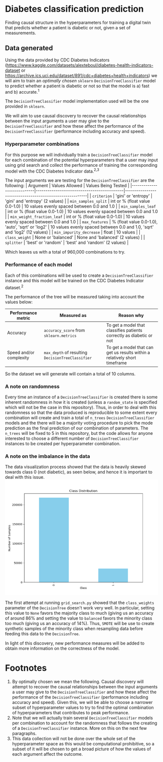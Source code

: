 # Diabetes classification prediction
Finding causal structure in the hyperparameters for training a digital twin that predicts whether a patient is diabetic or not, given a set of measurements.

## Data generated
Using the data provided by CDC Diabetes Indicators (https://www.kaggle.com/datasets/alexteboul/diabetes-health-indicators-dataset or https://archive.ics.uci.edu/dataset/891/cdc+diabetes+health+indicators) we will aim to train an _optimally chosen_ `sklearn` `DecisionTreeClassifier` model to predict whether a patient is diabetic or not so that the model is a) fast and b) accurate.<sup>1</sup>

The `DecisionTreeClassifier` model implementation used will be the one provided in `sklearn`.

We will aim to use causal discovery to recover the causal relationships between the input arguments a user may give to the `DecisionTreeClassifier` and how these affect the performance of the `DecisionTreeClassifier` (performance including accuracy and speed).

### Hyperparameter combinations
For this purpose we will individually train a `DecisionTreeClassifier` model for each combination of the potential hyperparameters that a user may input using grid search and collect the performance of training the corresponding model with the CDC Diabetes Indicator data.<sup>2,3</sup>

The input arguments we are testing for the `DecisionTreeClassifier` are the following:
| Argument                   | Values Allowed                               | Values Being Tested                                       |
|----------------------------|---------------------------------------------|----------------------------------------------------------|
| `criterion`                  | 'gini' or 'entropy'                        | 'gini' and 'entropy' (2 values)                         |
| `min_samples_split`          | int or % (float value 0.0-1.0)             | 10 values evenly spaced between 0.0 and 1.0              |
| `min_samples_leaf`           | int or % (float value 0.0-1.0)             | 10 values evenly spaced between 0.0 and 1.0              |
| `min_weight_fraction_leaf`      | int or % (float value 0.0-1.0)             | 10 values evenly spaced between 0.0 and 1.0              |
| `max_features`               | % (float value 0.0-1.0), 'auto', 'sqrt' or 'log2' | 10 values evenly spaced between 0.0 and 1.0, 'sqrt' and 'log2' (12 values) |
| `min_impurity_decrease`      | float                                       | 10 values                                                |
| `class_weight`               | None or 'balanced'                         | None and 'balanced' (2 values)                          |
| `splitter`                   | 'best' or 'random'                         | 'best' and 'random' (2 values)                          |


Which leaves us with a total of 960,000 combinations to try.

### Performance of each model
Each of this combinations will be used to create a `DecisionTreeClassifier` instance and this model will be trained on the CDC Diabetes Indicator dataset.<sup>2<sup>

The performance of the tree will be measured taking into account the values below:

| Performance metric | Measured as | Reason why |
|----------|----------|----------|
| Accuracy    | `accuracy_score` from `sklearn.metrics`  | To get a model that classifies patients correctly as diabetic or not   |
| Speed and/or complexity   | `max_depth` of resulting `DecisionTreeClassifier`  | To get a model that can get us results within a relatively short timeframe   |

So the dataset we will generate will contain a total of 10 columns.

### A note on randomness
Every time an instance of a `DecisionTreeClassifier` is created there is some inherent randomness in how it is created (unless a `random_state` is specified which will not be the case in this repository). Thus, in order to deal with this randomness so that the data produced is reproducible to some extent every combination will create and train a total of `n_trees` `DecisionTreeClassifier` models and the there will be a majority voting procedure to pick the mode prediction as the final prediction of our combination of parameters. The `n_trees` will be fixed to 5 in this repository, but the code allows for anyone interested to choose a different number of `DecisionTreeClassifier` instances to be created per hyperparameter combination.

### A note on the imbalance in the data
The data visualization process showed that the data is heavily skewed towards class 0 (not diabetic), as seen below, and hence it is important to deal with this issue.
![Data distribution visualization](class_distribution.png)

The first attempt at running `grid_search.py` showed that the `class_weights` parameter of the `DecisionTree` doesn't work very well. In particular, setting this value to `None` favors the majority class to much (giving us an accuracy of around 86% and setting the value to `balanced` favors the minority class too much (giving us an accuracy of 14%). Thus, `SMOTE` will be use to create synthetic samples of the minority class when resampling data before feeding this data to the `DecisionTree`.

In light of this discovery, new performance measures will be added to obtain more information on the correctness of the model.

# Footnotes
1. By optimally chosen we mean the following. Causal discovery will attempt to recover the causal relationships between the input arguments a user may give to the `DecisionTreeClassifier` and how these affect the performance of the `DecisionTreeClassifier` (performance including accuracy and speed). Given this, we will be able to choose a narrower subset of hyperparameter values to try to find the optimal combination of hyperparameters that contributes to peak performance.
2. Note that we will actually train several `DecisionTreeClassifier` models per combination to account for the randomness that follows the creating of a `DecisionTreeClassifier` instance. More on this on the next few paragraphs.
3. This data collection will not be done over the whole set of the hyperparameter space as this would be computational prohibitive, so a subset of it will be chosen to get a broad picture of how the values of each argument affect the outcome.
